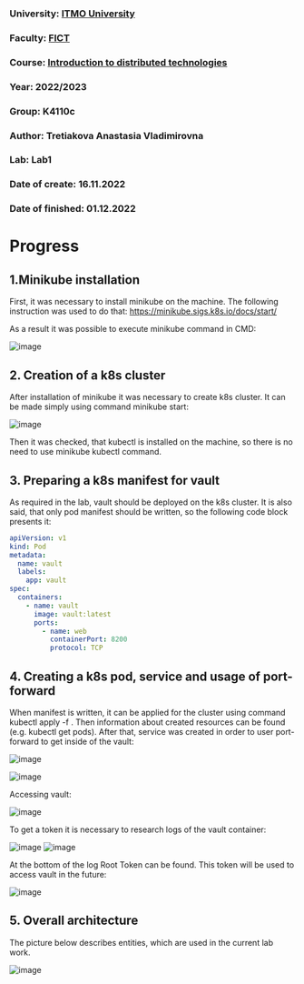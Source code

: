 ### University: [ITMO University](https://itmo.ru/ru/)
### Faculty: [FICT](https://fict.itmo.ru)
### Course: [Introduction to distributed technologies](https://github.com/itmo-ict-faculty/introduction-to-distributed-technologies)
### Year: 2022/2023
### Group: K4110c
### Author: Tretiakova Anastasia Vladimirovna
### Lab: Lab1
### Date of create: 16.11.2022
### Date of finished: 01.12.2022

# Progress

## 1.Minikube installation
First, it was necessary to install minikube on the machine. The following instruction was used to do that: https://minikube.sigs.k8s.io/docs/start/

As a result it was possible to execute minikube command in CMD:

![image](https://user-images.githubusercontent.com/44613206/203626629-2d08c8d0-f5fd-4089-ba17-c681fc48ec3b.png)

## 2. Creation of a k8s cluster
After installation of minikube it was necessary to create k8s cluster. It can be made simply using command minikube start:

![image](https://user-images.githubusercontent.com/44613206/203626918-6373c663-4158-4137-bbe6-527ae4410dbf.png)

Then it was checked, that kubectl is installed on the machine, so there is no need to use minikube kubectl command.

## 3. Preparing a k8s manifest for vault
As required in the lab, vault should be deployed on the k8s cluster. It is also said, that only pod manifest should be written, so the following code block presents it:
```yaml
apiVersion: v1
kind: Pod
metadata:
  name: vault
  labels:
    app: vault
spec:
  containers:
    - name: vault
      image: vault:latest
      ports:
        - name: web
          containerPort: 8200
          protocol: TCP
```

## 4. Creating a k8s pod, service and usage of port-forward
When manifest is written, it can be applied for the cluster using command kubectl apply -f . Then information about created resources can be found (e.g. kubectl get pods). After that, service was created in order to user port-forward to get inside of the vault:

![image](https://user-images.githubusercontent.com/44613206/203627764-ce78e472-4c7d-4cb2-8ba8-121a599ac094.png)

![image](https://user-images.githubusercontent.com/44613206/203627811-cc6b4e04-cd9f-420b-8a89-569311d68c28.png)

Accessing vault:

![image](https://user-images.githubusercontent.com/44613206/203627875-9a2d133c-d3ee-4fda-be48-836f37a98b58.png)

To get a token it is necessary to research logs of the vault container:

![image](https://user-images.githubusercontent.com/44613206/203628022-eb67ecd9-566a-4b9f-a76c-b88ce67cca27.png)
![image](https://user-images.githubusercontent.com/44613206/203628045-9d9ea28c-12f9-42c6-87d4-69b2165d2b86.png)

At the bottom of the log Root Token can be found. This token will be used to access vault in the future:

![image](https://user-images.githubusercontent.com/44613206/203628111-9b55dd70-610b-4af8-bf17-1079123164f3.png)

## 5. Overall architecture
The picture below describes entities, which are used in the current lab work.

![image](https://user-images.githubusercontent.com/44613206/203629582-09545afe-06b8-4ccc-9ba0-e1560fd372d5.png)
